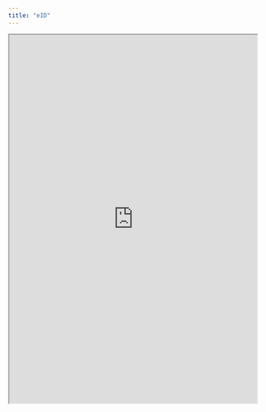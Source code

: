 ```yaml
---
title: "eID"
---
```



<iframe height="750" width="100%" src="https://ewelton.github.io/ktest/wiki.html#eID"></iframe>

